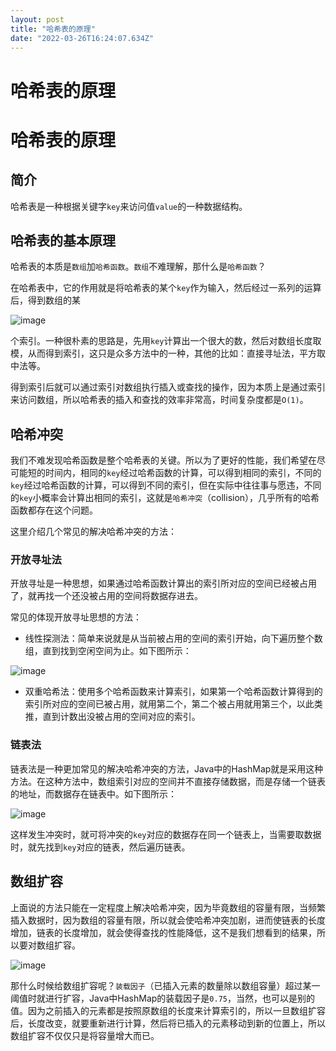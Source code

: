 ```yaml
---
layout: post
title: "哈希表的原理"
date: "2022-03-26T16:24:07.634Z"
---
```

哈希表的原理
======

哈希表的原理
======

简介
--

哈希表是一种根据关键字`key`来访问值`value`的一种数据结构。

哈希表的基本原理
--------

哈希表的本质是`数组`加`哈希函数`。`数组`不难理解，那什么是`哈希函数`？

在哈希表中，它的作用就是将哈希表的某个`key`作为输入，然后经过一系列的运算后，得到数组的某

![image](https://img2022.cnblogs.com/blog/2153098/202203/2153098-20220326184150748-1299910149.jpg)

个索引。一种很朴素的思路是，先用`key`计算出一个很大的数，然后对数组长度取模，从而得到索引，这只是众多方法中的一种，其他的比如：直接寻址法，平方取中法等。

得到索引后就可以通过索引对数组执行插入或查找的操作，因为本质上是通过索引来访问数组，所以哈希表的插入和查找的效率非常高，时间复杂度都是`O(1)`。

哈希冲突
----

我们不难发现哈希函数是整个哈希表的关键。所以为了更好的性能，我们希望在尽可能短的时间内，相同的`key`经过哈希函数的计算，可以得到相同的索引，不同的`key`经过哈希函数的计算，可以得到不同的索引，但在实际中往往事与愿违，不同的`key`小概率会计算出相同的索引，这就是`哈希冲突`（collision），几乎所有的哈希函数都存在这个问题。

这里介绍几个常见的解决哈希冲突的方法：

### 开放寻址法

开放寻址是一种思想，如果通过哈希函数计算出的索引所对应的空间已经被占用了，就再找一个还没被占用的空间将数据存进去。

常见的体现开放寻址思想的方法：

*   线性探测法：简单来说就是从当前被占用的空间的索引开始，向下遍历整个数组，直到找到空闲空间为止。如下图所示：

![image](https://img2022.cnblogs.com/blog/2153098/202203/2153098-20220326184211089-1400065035.png)

*   双重哈希法：使用多个哈希函数来计算索引，如果第一个哈希函数计算得到的索引所对应的空间已被占用，就用第二个，第二个被占用就用第三个，以此类推，直到计数出没被占用的空间对应的索引。

### 链表法

链表法是一种更加常见的解决哈希冲突的方法，Java中的HashMap就是采用这种方法。在这种方法中，数组索引对应的空间并不直接存储数据，而是存储一个链表的地址，而数据存在链表中。如下图所示：

![image](https://img2022.cnblogs.com/blog/2153098/202203/2153098-20220326184225225-487662689.png)

这样发生冲突时，就可将冲突的`key`对应的数据存在同一个链表上，当需要取数据时，就先找到`key`对应的链表，然后遍历链表。

数组扩容
----

上面说的方法只能在一定程度上解决哈希冲突，因为毕竟数组的容量有限，当频繁插入数据时，因为数组的容量有限，所以就会使哈希冲突加剧，进而使链表的长度增加，链表的长度增加，就会使得查找的性能降低，这不是我们想看到的结果，所以要对数组扩容。

![image](https://img2022.cnblogs.com/blog/2153098/202203/2153098-20220326192343551-607495619.png)

那什么时候给数组扩容呢？`装载因子`（已插入元素的数量除以数组容量）超过某一阈值时就进行扩容，Java中HashMap的装载因子是`0.75`，当然，也可以是别的值。因为之前插入的元素都是按照原数组的长度来计算索引的，所以一旦数组扩容后，长度改变，就要重新进行计算，然后将已插入的元素移动到新的位置上，所以数组扩容不仅仅只是将容量增大而已。